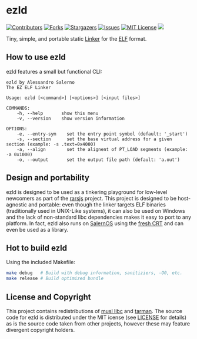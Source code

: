 # ezld
[contributors-shield]: https://img.shields.io/github/contributors/Alessandro-Salerno/ezld.svg?style=flat-square
[contributors-url]: https://github.com/Alessandro-Salerno/ezld/graphs/contributors
[forks-shield]: https://img.shields.io/github/forks/Alessandro-Salerno/ezld.svg?style=flat-square
[forks-url]: https://github.com/Alessandro-Salerno/ezld/network/members
[stars-shield]: https://img.shields.io/github/stars/Alessandro-Salerno/ezld.svg?style=flat-square
[stars-url]: https://github.com/Alessandro-Salerno/ezld/stargazers
[issues-shield]: https://img.shields.io/github/issues/Alessandro-Salerno/ezld.svg?style=flat-square
[issues-url]: https://github.com/Alessandro-Salerno/ezld/issues
[license-shield]: https://img.shields.io/github/license/Alessandro-Salerno/ezld.svg?style=flat-square
[license-url]: https://github.com/Alessandro-Salerno/ezld/blob/master/LICENSE.txt

[![Contributors][contributors-shield]][contributors-url]
[![Forks][forks-shield]][forks-url]
[![Stargazers][stars-shield]][stars-url]
[![Issues][issues-shield]][issues-url]
[![MIT License][license-shield]][license-url]
![](https://tokei.rs/b1/github/Alessandro-Salerno/ezld)

Tiny, simple, and portable static [Linker](https://en.wikipedia.org/wiki/Linker_(computing)) for the [ELF](https://en.wikipedia.org/wiki/Executable_and_Linkable_Format) format.

## How to use ezld
ezld features a small but functional CLI:
```
ezld by Alessandro Salerno
The EZ ELF Linker

Usage: ezld [<command>] [<options>] [<input files>]

COMMANDS:
    -h, --help       show this menu
    -v, --version    show version information

OPTIONS:
    -e, --entry-sym    set the entry point symbol (default: '_start')
    -s, --section      set the base virtual address for a given section (example: -s .text=0x4000)
    -a, --align        set the alignent of PT_LOAD segments (example: -a 0x1000)
    -o, --output       set the output file path (default: 'a.out')
```

## Design and portability
ezld is designed to be used as a tinkering playground for low-level newcomers as part of the [rarsjs]() project. This project is designed to be host-agnostic and portable: even though the linker targets ELF binaries (traditionally used in UNIX-Like systems), it can also be used on
Windows and the lack of non-standard libc dependencies makes it easy to port to any platform. In fact, ezld also runs on [SalernOS](https://github.com/Alessandro-Salerno/SalernOS-Kernel) using the [fresh CRT](https://githuh.com/Alessandro-Salerno/fresh) and can even be used as a library.

## Hot to build ezld
Using the included Makefile:
```bash
make debug   # Build with debug information, sanitiziers, -O0, etc.
make release # Build optimized bundle
```

## License and Copyright
This project contains redistributions of [musl libc](https://musl.libc.org/) and [tarman](https://github.com/Alessandro-Salerno/tarman). The source code for ezld is distributed under the MIT icense (see [LICENSE](LICENSE) for details) as is the source code taken from other projects, however
these may feature divergent copyright holders.


